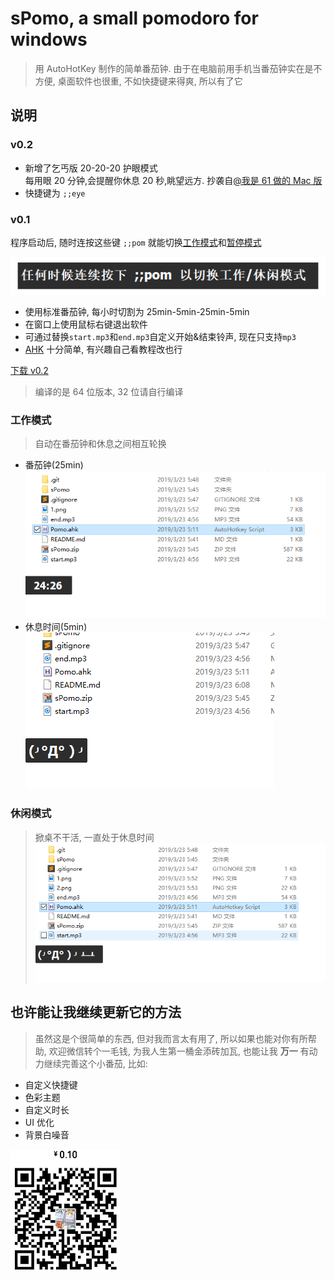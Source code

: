 # sPomo, a small pomodoro for windows

> 用 AutoHotKey 制作的简单番茄钟. 由于在电脑前用手机当番茄钟实在是不方便, 桌面软件也很重, 不如快捷键来得爽, 所以有了它

## 说明


### v0.2

- 新增了乞丐版 20-20-20 护眼模式\
  每用眼 20 分钟,会提醒你休息 20 秒,眺望远方. 抄袭自[@我是 61 做的 Mac 版](https://m.okjike.com/originalPosts/5c9af345f601b00011b72d35?username=966e3733-b07a-4614-a0d7-748cd07a5d7b)
- 快捷键为 `;;eye`

### v0.1

程序启动后, 随时连按这些键 `;;pom` 就能切换[工作模式](#工作模式)和[暂停模式](#暂停掀桌模式)

![image](img/1.png)

- 使用标准番茄钟, 每小时切割为 25min-5min-25min-5min
- 在窗口上使用鼠标右键退出软件
- 可通过替换`start.mp3`和`end.mp3`自定义开始&结束铃声, 现在只支持`mp3`
- [AHK](https://www.autohotkey.com/) 十分简单, 有兴趣自己看教程改也行

[下载 v0.2](https://github.com/Envl/sPomo/releases/download/v0.2/sPomo.zip)

> 编译的是 64 位版本, 32 位请自行编译

### 工作模式
>自动在番茄钟和休息之间相互轮换
- 番茄钟(25min)\
  ![image](img/2-0.png)
- 休息时间(5min)\
  ![image](img/2-1.png)

### 休闲模式
> 掀桌不干活, 一直处于休息时间
![image](img/3.png)

## 也许能让我继续更新它的方法

> 虽然这是个很简单的东西, 但对我而言太有用了, 所以如果也能对你有所帮助, 欢迎微信转个一毛钱, 为我人生第一桶金添砖加瓦, 也能让我 **万一** 有动力继续完善这个小番茄, 比如:

- 自定义快捷键
- 色彩主题
- 自定义时长
- UI 优化
- 背景白噪音

![image](img/qr.png)
